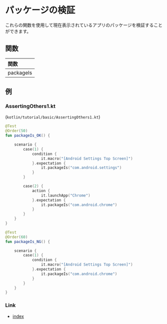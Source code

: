 # パッケージの検証

これらの関数を使用して現在表示されているアプリのパッケージを検証することができます。

## 関数

| 関数        |
|:----------|
| packageIs |

## 例

### AssertingOthers1.kt

(`kotlin/tutorial/basic/AssertingOthers1.kt`)

```kotlin
@Test
@Order(50)
fun packageIs_OK() {

    scenario {
        case(1) {
            condition {
                it.macro("[Android Settings Top Screen]")
            }.expectation {
                it.packageIs("com.android.settings")
            }
        }

        case(2) {
            action {
                it.launchApp("Chrome")
            }.expectation {
                it.packageIs("com.android.chrome")
            }
        }
    }
}

@Test
@Order(60)
fun packageIs_NG() {

    scenario {
        case(1) {
            condition {
                it.macro("[Android Settings Top Screen]")
            }.expectation {
                it.packageIs("com.android.chrome")
            }
        }
    }
}
```

### Link

- [index](../../../index_ja.md)
